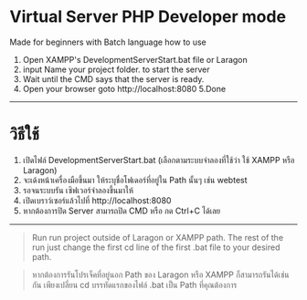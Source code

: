 # Virtual Server PHP Developer mode
Made for beginners with Batch language
how to use
1. Open XAMPP's DevelopmentServerStart.bat file or Laragon
2. input Name your project folder. to start the server
3. Wait until the CMD says that the server is ready.
4. Open your browser goto http://localhost:8080
5.Done
---
# วิธีใช้
1. เปิดไฟล์ DevelopmentServerStart.bat (เลือกตามระบบจำลองที่ใช้ว่า ใช้ XAMPP หรือ Laragon)
2. จะเด้งหน้าเครื่องมือขึ้นมา ให้ระบุชื่อโฟเดอร์ที่อยู่ใน Path นั้นๆ เช่น webtest
3. รอจนระบบรัน เซิฟเวอร์จำลองขึ้นมาให้
4. เปิดเบราว์เซอร์แล้วไปที่ http://localhost:8080
5. หากต้องการปิด Server สามารถปิด CMD หรือ กด Ctrl+C ได้เลย

---

>Run run project outside of Laragon or XAMPP path. The rest of the run just change the first cd line of the first .bat file to your desired path.



>หากต้องการรันโปรเจ็คที่อยู่นอก Path ของ Laragon หรือ XAMPP ก็สามารถรันได้เช่นกัน เพียงเปลี่ยน cd บรรทัดแรกของไฟล์ .bat เป็น Path ที่คุณต้องการ